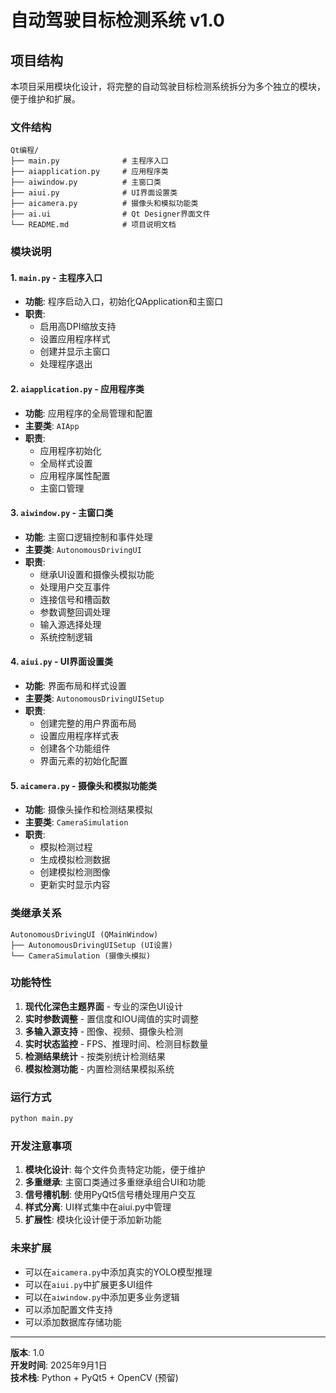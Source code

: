 # 自动驾驶目标检测系统 v1.0

## 项目结构

本项目采用模块化设计，将完整的自动驾驶目标检测系统拆分为多个独立的模块，便于维护和扩展。

### 文件结构

```
Qt编程/
├── main.py              # 主程序入口
├── aiapplication.py     # 应用程序类
├── aiwindow.py          # 主窗口类 
├── aiui.py              # UI界面设置类
├── aicamera.py          # 摄像头和模拟功能类
├── ai.ui                # Qt Designer界面文件
└── README.md            # 项目说明文档
```

### 模块说明

#### 1. `main.py` - 主程序入口
- **功能**: 程序启动入口，初始化QApplication和主窗口
- **职责**: 
  - 启用高DPI缩放支持
  - 设置应用程序样式
  - 创建并显示主窗口
  - 处理程序退出

#### 2. `aiapplication.py` - 应用程序类
- **功能**: 应用程序的全局管理和配置
- **主要类**: `AIApp`
- **职责**:
  - 应用程序初始化
  - 全局样式设置
  - 应用程序属性配置
  - 主窗口管理

#### 3. `aiwindow.py` - 主窗口类
- **功能**: 主窗口逻辑控制和事件处理
- **主要类**: `AutonomousDrivingUI`
- **职责**:
  - 继承UI设置和摄像头模拟功能
  - 处理用户交互事件
  - 连接信号和槽函数
  - 参数调整回调处理
  - 输入源选择处理
  - 系统控制逻辑

#### 4. `aiui.py` - UI界面设置类
- **功能**: 界面布局和样式设置
- **主要类**: `AutonomousDrivingUISetup`
- **职责**:
  - 创建完整的用户界面布局
  - 设置应用程序样式表
  - 创建各个功能组件
  - 界面元素的初始化配置

#### 5. `aicamera.py` - 摄像头和模拟功能类
- **功能**: 摄像头操作和检测结果模拟
- **主要类**: `CameraSimulation`
- **职责**:
  - 模拟检测过程
  - 生成模拟检测数据
  - 创建模拟检测图像
  - 更新实时显示内容

### 类继承关系

```
AutonomousDrivingUI (QMainWindow)
├── AutonomousDrivingUISetup (UI设置)
└── CameraSimulation (摄像头模拟)
```

### 功能特性

1. **现代化深色主题界面** - 专业的深色UI设计
2. **实时参数调整** - 置信度和IOU阈值的实时调整
3. **多输入源支持** - 图像、视频、摄像头检测
4. **实时状态监控** - FPS、推理时间、检测目标数量
5. **检测结果统计** - 按类别统计检测结果
6. **模拟检测功能** - 内置检测结果模拟系统

### 运行方式

```bash
python main.py
```

### 开发注意事项

1. **模块化设计**: 每个文件负责特定功能，便于维护
2. **多重继承**: 主窗口类通过多重继承组合UI和功能
3. **信号槽机制**: 使用PyQt5信号槽处理用户交互
4. **样式分离**: UI样式集中在aiui.py中管理
5. **扩展性**: 模块化设计便于添加新功能

### 未来扩展

- 可以在`aicamera.py`中添加真实的YOLO模型推理
- 可以在`aiui.py`中扩展更多UI组件
- 可以在`aiwindow.py`中添加更多业务逻辑
- 可以添加配置文件支持
- 可以添加数据库存储功能

---

**版本**: 1.0  
**开发时间**: 2025年9月1日  
**技术栈**: Python + PyQt5 + OpenCV (预留)
